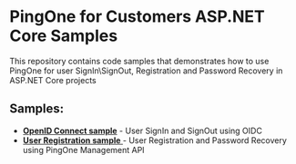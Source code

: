 # PingOne for Customers ASP.NET Core Samples
This repository contains code samples that demonstrates how to use PingOne for user SignIn\SignOut, Registration and Password Recovery in ASP.NET Core projects

## Samples:
- [**OpenID Connect sample**](pingone-customers-sample-oidc) - User SignIn and SignOut using OIDC
- [**User Registration sample** ](pingone-customers-sample-registration) - User Registration and Password Recovery using PingOne Management API

